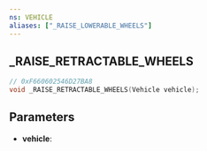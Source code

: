 ```yaml
---
ns: VEHICLE
aliases: ["_RAISE_LOWERABLE_WHEELS"]
---
```

## _RAISE_RETRACTABLE_WHEELS

```c
// 0xF660602546D27BA8
void _RAISE_RETRACTABLE_WHEELS(Vehicle vehicle);
```


## Parameters
* **vehicle**: 

